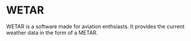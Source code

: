 # WETAR
WETAR is a software made for aviation enthsiasts. It provides the current weather data in the form of a METAR.
